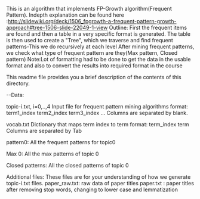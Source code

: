 
This is an algorithm that implements FP-Growth algorithm(Frequent Pattern). Indepth explanation can be found here :http://slidewiki.org/deck/1506_fpgrowth-a-frequent-pattern-growth-approach#tree-1506-slide-22049-1-view Outline: First the frequent items are found and then a table in a very specific format is generated. The table is then used to create a "Tree", which we traverse and find frequent patterns-This we do recursively at each level After mining frequent patterns, we check what type of frequent pattern are they(Max pattern, Closed pattern) Note:Lot of formatting had to be done to get the data in the usable format and also to convert the results into required format in the course

This readme file provides you a brief description of the contents of this directory.

--Data:

topic-i.txt, i=0,..,4 Input file for frequent pattern mining algorithms format: term1_index term2_index term3_index ... Columns are separated by blank.

vocab.txt
Dictionary that maps term index to term format: term_index term Columns are separated by Tab

pattern0: All the frequent patterns for topic0

Max 0: All the max patterns of topic 0

Closed patterns:
All the closed patterns of topic 0

Additional files:
These files are for your understanding of how we generate topic-i.txt files. paper_raw.txt: raw data of paper titles paper.txt : paper titles after removing stop words, changing to lower case and lemmatization
